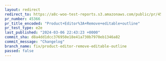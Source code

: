 ```yaml
---
layout: redirect
redirect_to: https://a8c-woo-test-reports.s3.amazonaws.com/public/pr/45366/e2e/index.html
pr_number: 45366
pr_title_encoded: "Product+Editor%3A+Remove+editable+outline"
pr_test_type: e2e
last_published: "2024-03-06 22:43:23 +0000"
commit_sha: d8a4dd1dcc376950e18e41a730b7970eb1346a82
commit_message: "Changelog"
branch_name: fix/product-editor-remove-editable-outline
passed: false
---
```

